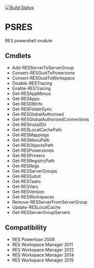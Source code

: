 ﻿[![Build Status](https://dev.azure.com/timoline/test/_apis/build/status/timoline.PSRES?branchName=master)](https://dev.azure.com/timoline/test/_build/latest?definitionId=1&branchName=master)
 
 PSRES
===
RES powershell module

## Cmdlets
* Add-RESServerToServerGroup
* Convert-RESGuidToPowerzone
* Convert-RESGuidToWorkspace
* Disable-RESTracing
* Enable-RESTracing
* Get-RESAppMenus
* Get-RESApps
* Get-RESDBInfo
* Get-RESFolderSync
* Get-RESGlobalAuthorised
* Get-RESGlobalAuthorisedConnections
* Get-RESInstallDir
* Get-RESLocalCachePath
* Get-RESMappings
* Get-RESMenuPath
* Get-RESObjectsPath
* Get-RESPowerzones
* Get-RESPrinters
* Get-RESRegistryPath
* Get-RESRegs
* Get-RESServerGroups
* Get-RESSubst
* Get-RESTasks
* Get-RESVars
* Get-RESVersion
* Get-RESWorkspaces
* Remove-RESServerFromServerGroup
* Update-RESLocalCache
* Get-RESServerGroupServers

## Compatibility
* RES Powerfuse 2008
* RES Workspace Manager 2011
* RES Workspace Manager 2012
* RES Workspace Manager 2014
* RES Workspace Manager 2015

